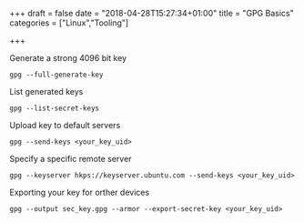 +++
draft = false
date = "2018-04-28T15:27:34+01:00"
title = "GPG Basics"
categories = ["Linux","Tooling"]

+++

Generate a strong 4096 bit key
```
gpg --full-generate-key
```

List generated keys
```
gpg --list-secret-keys
```

Upload key to default servers
```
gpg --send-keys <your_key_uid>
```

Specify a specific remote server
```
gpg --keyserver hkps://keyserver.ubuntu.com --send-keys <your_key_uid>
```

Exporting your key for orther devices
```
gpg --output sec_key.gpg --armor --export-secret-key <your_key_uid>
```
